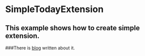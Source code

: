 # SimpleTodayExtension
## This example shows how to create simple extension. 
###There is [blog](http://plavatvornica.com/widget-image-widget-test-application/) written about it.
